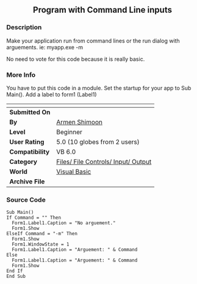 ﻿<div align="center">

## Program with Command Line inputs


</div>

### Description

Make your application run from command lines or the run dialog with arguements. ie: myapp.exe -m

No need to vote for this code because it is really basic.
 
### More Info
 
You have to put this code in a module. Set the startup for your app to Sub Main(). Add a label to form1 (Label1)


<span>             |<span>
---                |---
**Submitted On**   |
**By**             |[Armen Shimoon](https://github.com/Planet-Source-Code/PSCIndex/blob/master/ByAuthor/armen-shimoon.md)
**Level**          |Beginner
**User Rating**    |5.0 (10 globes from 2 users)
**Compatibility**  |VB 6\.0
**Category**       |[Files/ File Controls/ Input/ Output](https://github.com/Planet-Source-Code/PSCIndex/blob/master/ByCategory/files-file-controls-input-output__1-3.md)
**World**          |[Visual Basic](https://github.com/Planet-Source-Code/PSCIndex/blob/master/ByWorld/visual-basic.md)
**Archive File**   |[](https://github.com/Planet-Source-Code/armen-shimoon-program-with-command-line-inputs__1-23210/archive/master.zip)





### Source Code

```
Sub Main()
If Command = "" Then
  Form1.Label1.Caption = "No arguement."
  Form1.Show
ElseIf Command = "-m" Then
  Form1.Show
  Form1.WindowState = 1
  Form1.Label1.Caption = "Arguement: " & Command
Else
  Form1.Label1.Caption = "Arguement: " & Command
  Form1.Show
End If
End Sub
```

